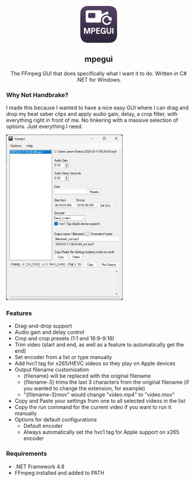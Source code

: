 <div align="center">
  <img src="https://github.com/plxl/mpegui/blob/main/icon.png" height="100">
  
  ## mpegui ##

  The FFmpeg GUI that does specifically what I want it to do.
  Written in C# .NET for Windows.
</div>

### Why Not Handbrake? ###
I made this because I wanted to have a nice easy GUI where I can drag and drop my beat saber clips and apply audio gain, delay, a crop filter, with everything right in front of me. No tinkering with a massive selection of options. Just everything I need.

<img src="https://github.com/plxl/mpegui/blob/main/images/main_window.jpg" height="450"> 


### Features ###
- Drag-and-drop support
- Audio gain and delay control
- Crop and crop presets (1:1 and 16:9-9:16)
- Trim video (start and end, as well as a feature to automatically get the end)
- Set encoder from a list or type manually
- Add hvc1 tag for x265/HEVC videos so they play on Apple devices
- Output filename customisation
  - {filename} will be replaced with the original filename
  - {filename-3} trims the last 3 characters from the original filename (if you wanted to change the extension, for example)
  - "{filename-3}mov" would change "video.mp4" to "video.mov"
- Copy and Paste your settings from one to all selected videos in the list
- Copy the run command for the current video if you want to run it manually
- Options for default configurations
  - Default encoder
  - Always automatically set the hvc1 tag for Apple support on x265 encoder

### Requirements ###
- .NET Framework 4.8
- FFmpeg installed and added to PATH
